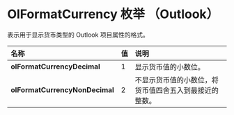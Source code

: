 
# OlFormatCurrency 枚举 （Outlook）

表示用于显示货币类型的 Outlook 项目属性的格式。



|**名称**|**值**|**说明**|
|:-----|:-----|:-----|
|**olFormatCurrencyDecimal**|1|显示货币值的小数位。|
|**olFormatCurrencyNonDecimal**|2|不显示货币值的小数位，将货币值四舍五入到最接近的整数。|
